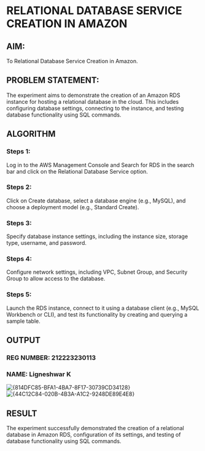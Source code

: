  # RELATIONAL DATABASE SERVICE CREATION IN AMAZON
  ## AIM:
  To Relational Database Service Creation in Amazon.
## PROBLEM STATEMENT:
The experiment aims to demonstrate the creation of an Amazon RDS instance for hosting a relational database in the cloud. This includes configuring database settings, connecting to the instance, and testing database functionality using SQL commands.

## ALGORITHM
 ### Steps 1:
Log in to the AWS Management Console and Search for RDS in the search bar and click on the Relational Database Service option.

 ### Steps 2:
Click on Create database, select a database engine (e.g., MySQL), and choose a deployment model (e.g., Standard Create).
 ### Steps 3:
Specify database instance settings, including the instance size, storage type, username, and password.
 
 ### Steps 4:
Configure network settings, including VPC, Subnet Group, and Security Group to allow access to the database.
 
 ### Steps 5:
Launch the RDS instance, connect to it using a database client (e.g., MySQL Workbench or CLI), and test its functionality by creating and querying a sample table.

## OUTPUT
### REG NUMBER: 212223230113
### NAME: Ligneshwar K
![{814DFC85-BFA1-4BA7-8F17-30739CD34128}](https://github.com/user-attachments/assets/3426c15a-f31d-4325-95d3-384c235f59d8)
![{44C12C84-020B-4B3A-A1C2-9248DE89E4E8}](https://github.com/user-attachments/assets/2fadb121-c930-454f-b74e-738715c17763)


## RESULT
The experiment successfully demonstrated the creation of a relational database in Amazon RDS, configuration of its settings, and testing of database functionality using SQL commands.
